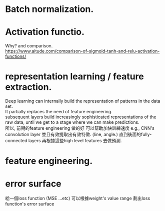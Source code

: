 
# Batch normalization.  

# Activation functio.   
Why? and comparison.  
https://www.aitude.com/comparison-of-sigmoid-tanh-and-relu-activation-functions/  

# representation learning / feature extraction.
Deep learning can internally build the representation of patterns in the data set.  
It partially replaces the need of feature engineering.  
subsequent layers build increasingly sophisticated representations of the raw data, until we get to a stage where we can make predictions.   
所以, 前期的feature engineering 做的好 可以幫助加快訓練速度 e.g., CNN's convolution layer 並且有效提取出有效特徵. (line, angle.)
直到後面的fully-connected layers 再根據這些high level features 去做預測.  


# feature engineering.  

# error surface
給一個loss function (MSE ...etc)  可以根據weight's value range 劃出loss function's error surface   

# 
